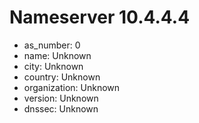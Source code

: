 # Nameserver 10.4.4.4

* as_number: 0
* name: Unknown
* city: Unknown
* country: Unknown
* organization: Unknown
* version: Unknown
* dnssec: Unknown

